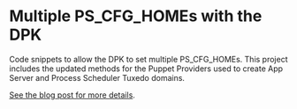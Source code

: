 # Multiple PS_CFG_HOMEs with the DPK

Code snippets to allow the DPK to set multiple PS_CFG_HOMEs. This project includes the updated methods for the Puppet Providers used to create App Server and Process Scheduler Tuxedo domains. 

[See the blog post for more details](http://psadmin.io/2016/08/10/multiple-ps_cfg_homes-with-the-dpk/).
